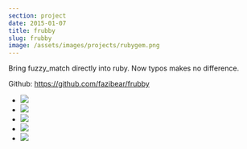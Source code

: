 ```yaml
---
section: project
date: 2015-01-07
title: frubby
slug: frubby
image: /assets/images/projects/rubygem.png
---
```


Bring fuzzy_match directly into ruby. Now typos makes no difference.

Github: https://github.com/fazibear/frubby

- ![](https://badge.fury.io/rb/frubby.svg)
- ![](https://img.shields.io/github/stars/fazibear/frubby.svg)
- ![](https://img.shields.io/gem/dt/frubby.svg)
- ![](https://travis-ci.org/fazibear/frubby.svg?branch=master)
- ![](https://codeclimate.com/github/fazibear/frubby/badges/gpa.svg)
